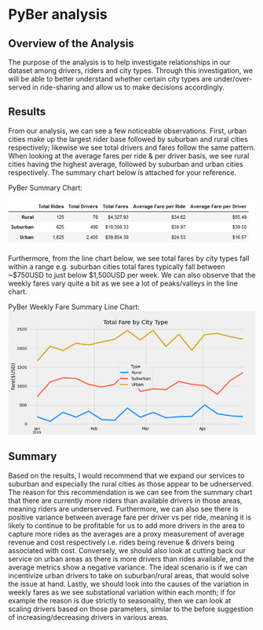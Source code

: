 # PyBer analysis

## Overview of the Analysis

The purpose of the analysis is to help investigate relationships in our dataset among drivers, riders and city types. Through this investigation, we will be able to better understand whether certain city types are under/over-served in ride-sharing and allow us to make decisions accordingly.

## Results

From our analysis, we can see a few noticeable observations. First, urban cities make up the largest rider base followed by suburban and rural cities respectively; likewise we see total drivers and fares follow the same pattern. When looking at the average fares per ride & per driver basis, we see rural cities having the highest average, followed by suburban and urban cities respectively. The summary chart below is attached for your reference.

PyBer Summary Chart:

<img src="Resources/pyber_summary.png">

Furthermore, from the line chart below, we see total fares by city types fall within a range e.g. suburban cities total fares typically fall between ~$750USD to just below $1,500USD per week. We can also observe that the weekly fares vary quite a bit as we see a lot of peaks/valleys in the line chart.

PyBer Weekly Fare Summary Line Chart:
<img src="Analysis/PyBer_fare_summary.png">

## Summary

Based on the results, I would recommend that we expand our services to suburban and especially the rural cities as those appear to be udnerserved. The reason for this recommendation is we can see from the summary chart that there are currently more riders than available drivers in those areas, meaning riders are underserved. Furthermore, we can also see there is positive variance between average fare per driver vs per ride, meaning it is likely to continue to be profitable for us to add more drivers in the area to capture more rides as the averages are a proxy measurement of average revenue and cost respectively i.e. rides being revenue & drivers being associated with cost. Conversely, we should also look at cutting back our service on urban areas as there is more drivers than rides available, and the average metrics show a negative variance. The ideal scenario is if we can incentivize urban drivers to take on suburban/rural areas, that would solve the issue at hand. Lastly, we should look into the causes of the variation in weekly fares as we see substational variation within each month; if for example the reason is due strictly to seasonality, then we can look at scaling drivers based on those parameters, similar to the before suggestion of increasing/decreasing drivers in various areas.

